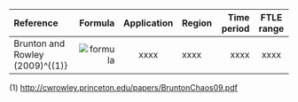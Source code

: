 | Reference | Formula | Application | Region | Time period | FTLE range |
| :- | -: | :-: |:- | -: | :-: |
| Brunton and Rowley (2009)^{(1)} | ![formula](https://latex.codecogs.com/svg.image?%5Cfrac%7B1%7D%7B%5Cleft%7CT%20%5Cright%7C%7Dlog%5Csqrt%7B%5Clambda%20_%7Bmax%7D%5Cleft%20(%20%5CDelta%20%5Cleft%20(%20x%20%5Cright%20)%20%5Cright%20)%7D%20) | xxxx | xxxx | xxxx | xxxx |


(1) http://cwrowley.princeton.edu/papers/BruntonChaos09.pdf
